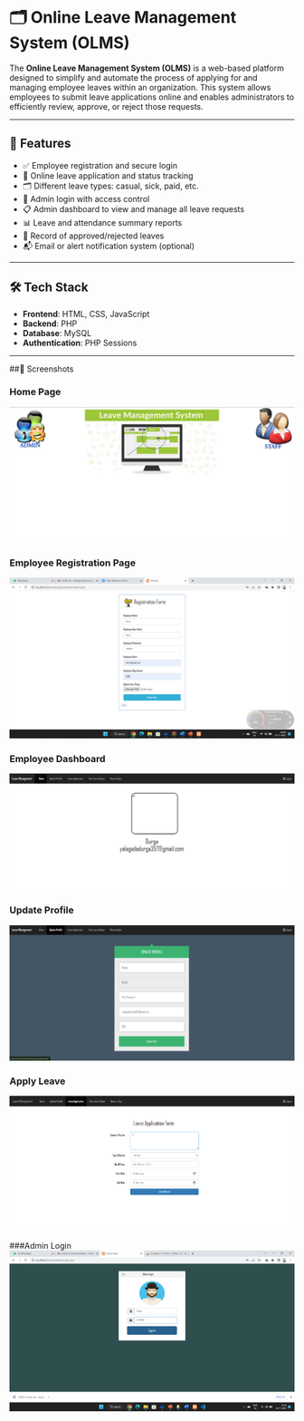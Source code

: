 # 🗂️ Online Leave Management System (OLMS)

The **Online Leave Management System (OLMS)** is a web-based platform designed to simplify and automate the process of applying for and managing employee leaves within an organization. This system allows employees to submit leave applications online and enables administrators to efficiently review, approve, or reject those requests.

---

## 🚀 Features

- ✅ Employee registration and secure login
- 📅 Online leave application and status tracking
- 🗂️ Different leave types: casual, sick, paid, etc.
- 🔐 Admin login with access control
- 📋 Admin dashboard to view and manage all leave requests
- 📊 Leave and attendance summary reports
- 📂 Record of approved/rejected leaves
- 📬 Email or alert notification system (optional)

---

## 🛠️ Tech Stack

- **Frontend**: HTML, CSS, JavaScript  
- **Backend**: PHP  
- **Database**: MySQL  
- **Authentication**: PHP Sessions  

---

##📸 Screenshots

### Home Page
![Home Page](https://github.com/KranthiVidnagiri/OLMS/blob/main/ScreenShots/Screenshot%202025-06-04%20140028.png)


### Employee Registration Page
![ERP](https://github.com/KranthiVidnagiri/OLMS/blob/main/ScreenShots/Screenshot%20(61).png)


### Employee Dashboard
![ED](https://github.com/KranthiVidnagiri/OLMS/blob/main/ScreenShots/Screenshot%202025-06-04%20140744.png)


### Update Profile
![UED](https://github.com/KranthiVidnagiri/OLMS/blob/main/ScreenShots/Screenshot%202025-06-04%20140816.png)


### Apply Leave
![AL](https://github.com/KranthiVidnagiri/OLMS/blob/main/ScreenShots/Screenshot%202025-06-04%20140838.png)


###Admin Login 
![AdL](https://github.com/KranthiVidnagiri/OLMS/blob/main/ScreenShots/Screenshot%20(55).png)
